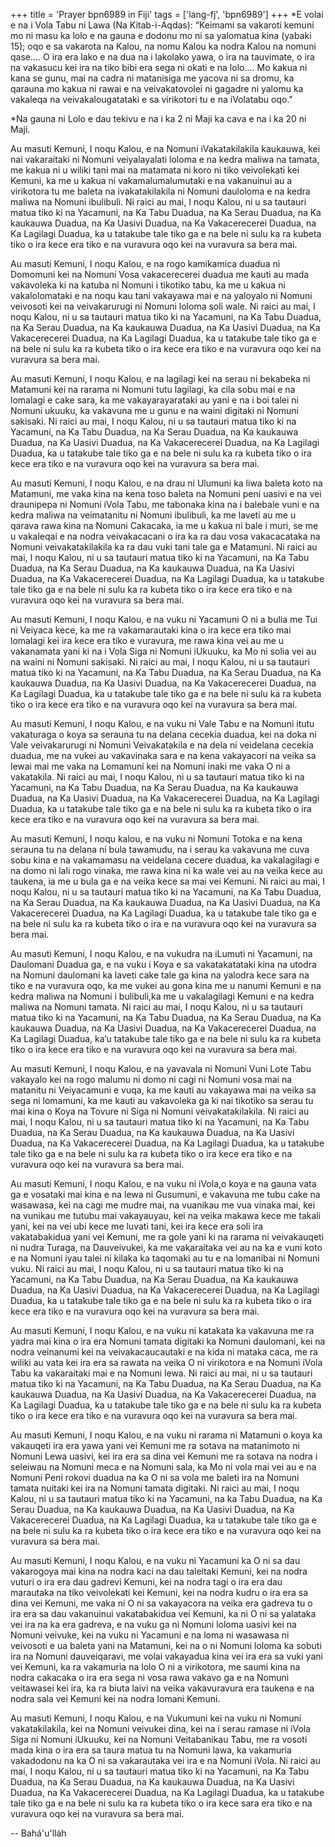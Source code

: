 +++
title = 'Prayer bpn6989 in Fiji'
tags = ['lang-fj', 'bpn6989']
+++
*E volai e na i Vola Tabu ni Lawa (Na Kitab-i-Aqdas): “Keimami sa vakaroti kemuni mo ni masu ka lolo e na gauna e dodonu mo ni sa yalomatua kina (yabaki 15); oqo e sa vakarota na Kalou, na nomu Kalou ka nodra Kalou na nomuni qase.... O ira era lako e na dua na i lakolako yawa, o ira na tauvimate, o ira na vakasucu kei ira na tiko bibi era sega ni okati e na lolo.... Mo kakua ni kana se gunu, mai na cadra ni matanisiga me yacova ni sa dromu, ka qarauna mo kakua ni rawai e na veivakatovolei ni gagadre ni yalomu ka vakaleqa na veivakalougatataki e sa virikotori tu e na iVolatabu oqo."

*Na gauna ni Lolo e dau tekivu e na i ka 2 ni Maji ka cava e na i ka 20 ni Maji.

 
Au masuti Kemuni, I noqu Kalou, e na Nomuni iVakatakilakila kaukauwa, kei nai vakaraitaki ni Nomuni veiyalayalati loloma e na kedra maliwa na tamata, me kakua ni u wiliki tani mai na matamata ni koro ni tiko veivolekati kei Kemuni, ka me u kakua ni vakamalumalumutaki e na vakanuinui au a virikotora tu me baleta na ivakatakilakila ni Nomuni dauloloma e na kedra maliwa na Nomuni ibulibuli. Ni raici au mai, I noqu Kalou, ni u sa tautauri matua tiko ki na Yacamuni, na Ka Tabu Duadua, na Ka Serau Duadua, na Ka kaukauwa Duadua, na Ka Uasivi Duadua, na Ka Vakacerecerei Duadua, na Ka Lagilagi Duadua, ka u tatakube tale tiko ga e na bele ni sulu ka ra kubeta tiko o ira kece era tiko e na vuravura oqo kei na vuravura sa bera mai.

 
Au masuti Kemuni, I noqu Kalou, e na rogo kamikamica duadua ni Domomuni kei na Nomuni Vosa vakacerecerei duadua me kauti au mada vakavoleka ki na katuba ni Nomuni i tikotiko tabu, ka me u kakua ni vakalolomataki e na noqu kau tani vakayawa mai e na yaloyalo ni Nomuni veivosoti kei na veivakarurugi ni Nomuni loloma soli wale. Ni raici au mai, I noqu Kalou, ni u sa tautauri matua tiko ki na Yacamuni, na Ka Tabu Duadua, na Ka Serau Duadua, na Ka kaukauwa Duadua, na Ka Uasivi Duadua, na Ka Vakacerecerei Duadua, na Ka Lagilagi Duadua, ka u tatakube tale tiko ga e na bele ni sulu ka ra kubeta tiko o ira kece era tiko e na vuravura oqo kei na vuravura sa bera mai.

 
Au masuti Kemuni, I noqu Kalou, e na lagilagi kei na serau ni bekabeka ni Matamuni kei na rarama ni Nomuni tutu lagilagi, ka cila sobu mai e na lomalagi e cake sara, ka me vakayarayarataki au yani e na i boi talei ni Nomuni ukuuku, ka vakavuna me u gunu e na waini digitaki ni Nomuni sakisaki. Ni raici au mai, I noqu Kalou, ni u sa tautauri matua tiko ki na Yacamuni, na Ka Tabu Duadua, na Ka Serau Duadua, na Ka kaukauwa Duadua, na Ka Uasivi Duadua, na Ka Vakacerecerei Duadua, na Ka Lagilagi Duadua, ka u tatakube tale tiko ga e na bele ni sulu ka ra kubeta tiko o ira kece era tiko e na vuravura oqo kei na vuravura sa bera mai.

 
Au masuti Kemuni, I noqu Kalou, e na drau ni Ulumuni ka liwa baleta koto na Matamuni, me vaka kina na kena toso baleta na Nomuni peni uasivi e na vei draunipepa ni Nomuni iVola Tabu, me tabonaka kina na i balebale vuni e na kedra maliwa na veimatanitu ni Nomuni ibulibuli, ka me laveti au me u qarava rawa kina na Nomuni Cakacaka, ia me u kakua ni bale i muri, se me u vakaleqai e na nodra veivakacacani o ira ka ra dau vosa vakacacataka na Nomuni veivakatakilakila ka ra dau vuki tani tale ga e Matamuni. Ni raici au mai, I noqu Kalou, ni u sa tautauri matua tiko ki na Yacamuni, na Ka Tabu Duadua, na Ka Serau Duadua, na Ka kaukauwa Duadua, na Ka Uasivi Duadua, na Ka Vakacerecerei Duadua, na Ka Lagilagi Duadua, ka u tatakube tale tiko ga e na bele ni sulu ka ra kubeta tiko o ira kece era tiko e na vuravura oqo kei na vuravura sa bera mai.

 
Au masuti Kemuni, I noqu Kalou, e na vuku ni Yacamuni O ni a bulia me Tui ni Veiyaca kece, ka me ra vakamarautaki kina o ira kece era tiko mai lomalagi kei ira kece era tiko e vuravura, me rawa kina vei au me u vakanamata yani ki na i Vola Siga ni Nomuni iUkuuku, ka Mo ni solia vei au na waini ni Nomuni sakisaki. Ni raici au mai, I noqu Kalou, ni u sa tautauri matua tiko ki na Yacamuni, na Ka Tabu Duadua, na Ka Serau Duadua, na Ka kaukauwa Duadua, na Ka Uasivi Duadua, na Ka Vakacerecerei Duadua, na Ka Lagilagi Duadua, ka u tatakube tale tiko ga e na bele ni sulu ka ra kubeta tiko o ira kece era tiko e na vuravura oqo kei na vuravura sa bera mai.

 
Au masuti Kemuni, I noqu Kalou, e na vuku ni Vale Tabu e na Nomuni itutu vakaturaga o koya sa serauna tu na delana cecekia duadua, kei na doka ni Vale veivakarurugi ni Nomuni Veivakatakila e na dela ni veidelana cecekia duadua, me na vukei au vakavinaka sara e na kena vakayacori na veika sa lewai mai me vaka na Lomamuni kei na Nomuni inaki me vaka O ni a vakatakila. Ni raici au mai, I noqu Kalou, ni u sa tautauri matua tiko ki na Yacamuni, na Ka Tabu Duadua, na Ka Serau Duadua, na Ka kaukauwa Duadua, na Ka Uasivi Duadua, na Ka Vakacerecerei Duadua, na Ka Lagilagi Duadua, ka u tatakube tale tiko ga e na bele ni sulu ka ra kubeta tiko o ira kece era tiko e na vuravura oqo kei na vuravura sa bera mai.

 
Au masuti Kemuni, I noqu kalou, e na vuku ni Nomuni Totoka e na kena serauna tu na delana ni bula tawamudu, na i serau ka vakavuna me cuva sobu kina e na vakamamasu na veidelana cecere duadua, ka vakalagilagi e na domo ni lali rogo vinaka, me rawa kina ni ka wale vei au na veika kece au taukena, ia me u bula ga e na veika kece sa mai vei Kemuni. Ni raici au mai, I noqu Kalou, ni u sa tautauri matua tiko ki na Yacamuni, na Ka Tabu Duadua, na Ka Serau Duadua, na Ka kaukauwa Duadua, na Ka Uasivi Duadua, na Ka Vakacerecerei Duadua, na Ka Lagilagi Duadua, ka u tatakube tale tiko ga e na bele ni sulu ka ra kubeta tiko o ira e na vuravura oqo kei na vuravura sa bera mai.

 
Au masuti Kemuni, I noqu Kalou, e na vukudra na iLumuti ni Yacamuni, na Daulomani Duadua ga, e na vuku i Koya e sa vakatakatataki kina na utodra na Nomuni daulomani ka laveti cake tale ga kina na yalodra kece sara na tiko e na vuravura oqo, ka me vukei au gona kina me u nanumi Kemuni e na kedra maliwa na Nomuni i bulibuli,ka me u vakalagilagi Kemuni e na kedra maliwa na Nomuni tamata. Ni raici au mai, I noqu Kalou, ni u sa tautauri matua tiko ki na Yacamuni, na Ka Tabu Duadua, na Ka Serau Duadua, na Ka kaukauwa Duadua, na Ka Uasivi Duadua, na Ka Vakacerecerei Duadua, na Ka Lagilagi Duadua, ka’u tatakube tale tiko ga e na bele ni sulu ka ra kubeta tiko o ira kece era tiko e na vuravura oqo kei na vuravura sa bera mai.

 
Au masuti Kemuni, I noqu Kalou, e na yavavala ni Nomuni Vuni Lote Tabu vakayalo kei na rogo malumu ni domo ni cagi ni Nomuni vosa mai na matanitu ni Veiyacamuni e vuqa, ka me kauti au vakayawa mai na veika sa sega ni lomamuni, ka me kauti au vakavoleka ga ki nai tikotiko sa serau tu mai kina o Koya na Tovure ni Siga ni Nomuni veivakatakilakila. Ni raici au mai, I noqu Kalou, ni u sa tautauri matua tiko ki na Yacamuni, na Ka Tabu Duadua, na Ka Serau Duadua, na Ka kaukauwa Duadua, na Ka Uasivi Duadua, na Ka Vakacerecerei Duadua, na Ka Lagilagi Duadua, ka u tatakube tale tiko ga e na bele ni sulu ka ra kubeta tiko o ira kece era tiko e na vuravura oqo kei na vuravura sa bera mai.

 
Au masuti Kemuni, I noqu Kalou, e na vuku ni iVola,o koya e na gauna vata ga e vosataki mai kina e na lewa ni Gusumuni, e vakavuna me tubu cake na wasawasa, kei na cagi me mudre mai, na vuanikau me vua vinaka mai, kei na vunikau me tutubu mai vakayauyau, kei na veika makawa kece me takali yani, kei na vei ubi kece me luvati tani, kei ira kece era soli ira vakatabakidua yani vei Kemuni, me ra gole yani ki na rarama ni veivakauqeti ni nudra Turaga, na Dauveivukei, ka me vakaraitaka vei au na ka e vuni koto e na Nomuni iyau talei ni kilaka ka taqomaki au tu e na lomanibai ni Nomuni vuku. Ni raici au mai, I noqu Kalou, ni u sa tautauri matua tiko ki na Yacamuni, na Ka Tabu Duadua, na Ka Serau Duadua, na Ka kaukauwa Duadua, na Ka Uasivi Duadua, na Ka Vakacerecerei Duadua, na Ka Lagilagi Duadua, ka u tatakube tale tiko ga e na bele ni sulu ka ra kubeta tiko o ira kece era tiko e na vuravura oqo kei na vuravura sa bera mai.

 
Au masuti Kemuni, I noqu Kalou, e na vuku ni katakata ka vakavuna me ra yadra mai kina o ira era Nomuni tamata digitaki ka Nomuni daulomani, kei na nodra veinanumi kei na veivakacaucautaki e na kida ni mataka caca, me ra wiliki au vata kei ira era sa rawata na veika O ni virikotora e na Nomuni iVola Tabu ka vakaraitaki mai e na Nomuni lewa. Ni raici au mai, ni u sa tautauri matua tiko ki na Yacamuni, na Ka Tabu Duadua, na Ka Serau Duadua, na Ka kaukauwa Duadua, na Ka Uasivi Duadua, na Ka Vakacerecerei Duadua, na Ka Lagilagi Duadua, ka u tatakube tale tiko ga e na bele ni sulu ka ra kubeta tiko o ira kece era tiko e na vuravura oqo kei na vuravura sa bera mai.

 
Au masuti Kemuni, I noqu Kalou, e na vuku ni rarama ni Matamuni o koya ka vakauqeti ira era  yawa yani vei Kemuni me ra sotava na matanimoto ni Nomuni Lewa uasivi, kei ira era sa dina vei Kemuni me ra sotava na nodra i seleiwau na Nomuni meca e na Nomuni sala, ka Mo ni vola mai vei au e na Nomuni Peni rokovi duadua na ka O ni sa vola me baleti ira na Nomuni tamata nuitaki kei ira na Nomuni tamata digitaki. Ni raici au mai, I noqu Kalou, ni u sa tautauri matua tiko ki na Yacamuni, na ka Tabu Duadua, na Ka Serau Duadua, na Ka kaukauwa Duadua, na Ka Uasivi Duadua, na Ka Vakacerecerei Duadua, na Ka Lagilagi Duadua, ka u tatakube tale tiko ga e na bele ni sulu ka ra kubeta tiko o ira kece era tiko e na vuravura oqo kei na vuravura sa bera mai.

 
Au masuti Kemuni, I noqu Kalou, e na vuku ni Yacamuni ka O ni sa dau vakarogoya mai kina na nodra kaci na dau taleitaki Kemuni, kei na nodra vuturi o ira era dau gadrevi Kemuni, kei na nodra tagi o ira era dau marautaka na tiko veivolekati kei Kemuni, kei na nodra kudru o ira era sa dina vei Kemuni, me vaka ni O ni sa vakayacora na veika era gadreva tu o ira era sa dau vakanuinui vakatabakidua vei Kemuni, ka ni O ni sa yalataka vei ira na ka era gadreva, e na vuku ga ni Nomuni loloma uasivi kei na Nomuni veivuke, kei na vuku ni Yacamuni e na loma ni wasawasa ni veivosoti e ua baleta yani na Matamuni, kei na o ni Nomuni loloma ka sobuti ira na Nomuni dauveiqaravi, me volai vakayadua kina vei ira era sa vuki yani vei Kemuni, ka ra vakamuria na lolo O ni a virikotora, me saumi kina na nodra cakacaka o ira era sega ni vosa rawa vakavo ga e na Nomuni veitawasei kei ira, ka ra biuta laivi na veika vakavuravura era taukena e na nodra sala vei Kemuni kei na nodra Iomani Kemuni.
 
Au masuti Kemuni, I noqu Kalou, e na Vukumuni kei na vuku ni Nomuni vakatakilakila, kei na Nomuni veivukei dina, kei na i serau ramase ni iVola Siga ni Nomuni iUkuuku, kei na Nomuni Veitabanikau Tabu, me ra vosoti mada kina o ira era sa taura matua tu na Nomuni lawa, ka vakamuria vakadodonu na ka O ni sa vakarautaka vei ira e na Nomuni iVola. Ni raici au mai, I noqu Kalou, ni u sa tautauri matua tiko ki na Yacamuni, na Ka Tabu Duadua, na Ka Serau Duadua, na Ka kaukauwa Duadua, na Ka Uasivi Duadua, na Ka Vakacerecerei Duadua, na Ka Lagilagi Duadua, ka u tatakube tale tiko ga e na bele ni sulu ka ra kubeta tiko o ira kece sara era tiko e na vuravura oqo kei na vuravura sa bera mai.

-- Bahá'u'lláh

